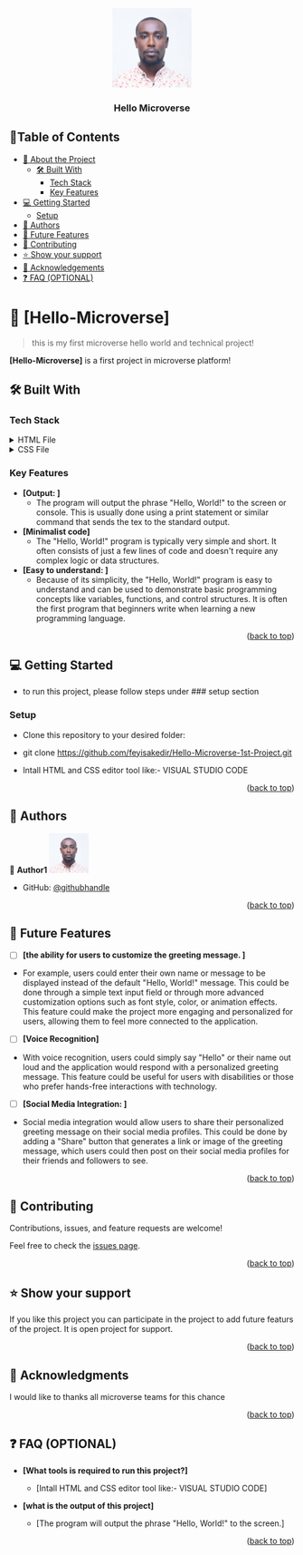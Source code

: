 <a name="readme-top"></a>
<div align="center">
  <img src="FNT_6121.JPG" alt="Hello World" width="140"  height="auto" />
  <br/>

  <h3><b>Hello Microverse</b></h3>

</div>

## 📗Table of Contents 

- [📖 About the Project](#about-project)
  - [🛠 Built With](#built-with)
    - [Tech Stack](#tech-stack)
    - [Key Features](#key-features)
- [💻 Getting Started](#getting-started)
  - [Setup](#setup)
- [👥 Authors](#authors)
- [🔭 Future Features](#future-features)
- [🤝 Contributing](#contributing)
- [⭐️ Show your support](#support)
- [🙏 Acknowledgements](#acknowledgements)
- [❓ FAQ (OPTIONAL)](#faq)


# 📖 [Hello-Microverse] <a name="about-project"></a>
> this is my first microverse hello world and technical project!

**[Hello-Microverse]** is a first project in microverse platform!

## 🛠 Built With <a name="built-with"></a>

### Tech Stack <a name="tech-stack"></a>

<details>
  <summary>HTML File</summary>
  <ul>
    <li><a href="https://github.com/feyisakedir/Hello-World/blob/main/gitignore/index.html">index.html</a></li>
  </ul>
</details>

<details>
  <summary>CSS File</summary>
  <ul>
    <li><a href="https://github.com/feyisakedir/Hello-World/blob/main/gitignore/styles.css">style.css</a></li>
  </ul>
</details>

### Key Features <a name="key-features"></a>

- **[Output: ]**
   - The program will output the phrase "Hello, World!" to the screen or console. This is usually done using a print statement or similar command that sends the tex 
   to the standard output.
- **[Minimalist code]**
   - The "Hello, World!" program is typically very simple and short. It often consists of just a few lines of code and doesn't require any complex logic or data    structures.
- **[Easy to understand: ]**
   - Because of its simplicity, the "Hello, World!" program is easy to understand and can be used to demonstrate basic programming concepts like variables, functions, and control structures. It is often the first program that beginners write when learning a new programming language.
<p align="right">(<a href="#readme-top">back to top</a>)</p>

## 💻 Getting Started <a name="getting-started"></a>

 - to run this project, please follow steps under ### setup section
 
### Setup
- Clone this repository to your desired folder:
- git clone https://github.com/feyisakedir/Hello-Microverse-1st-Project.git
  
- Intall HTML and CSS editor tool like:- VISUAL STUDIO CODE

<p align="right">(<a href="#readme-top">back to top</a>)</p>

## 👥 Authors <a name="authors"></a>

👤 **Author1**
<img src="FNT_6121.JPG" alt="Feyisa Kedir " width="70"  height="auto" /></div>
- GitHub: [@githubhandle](https://github.com/feyisakedir)

<p align="right">(<a href="#readme-top">back to top</a>)</p>

## 🔭 Future Features <a name="future-features"></a>

- [ ] **[the ability for users to customize the greeting message. ]**
- For example, users could enter their own name or message to be displayed instead of the default "Hello, World!" message. This could be done through a simple text input field or through more advanced customization options such as font style, color, or animation effects. This feature could make the project more engaging and personalized for users, allowing them to feel more connected to the application.

- [ ] **[Voice Recognition]**
- With voice recognition, users could simply say "Hello" or their name out loud and the application would respond with a personalized greeting message. This feature
  could be useful for users with disabilities or those who prefer hands-free interactions with technology.
- [ ] **[Social Media Integration: ]**
- Social media integration would allow users to share their personalized greeting message on their social media profiles. This could be done by adding a "Share" button   that generates a link or image of the greeting message, which users could then post on their social media profiles for their friends and followers to see.
<p align="right">(<a href="#readme-top">back to top</a>)</p>


## 🤝 Contributing <a name="contributing"></a>

Contributions, issues, and feature requests are welcome!

Feel free to check the [issues page](../../issues/).

<p align="right">(<a href="#readme-top">back to top</a>)</p>


## ⭐️ Show your support <a name="support"></a>

If you like this project you can participate in the project to add future featurs of the project.
It is open project for support.

<p align="right">(<a href="#readme-top">back to top</a>)</p>

## 🙏 Acknowledgments <a name="acknowledgements"></a>

I would like to thanks all microverse teams for this chance

<p align="right">(<a href="#readme-top">back to top</a>)</p>

## ❓ FAQ (OPTIONAL) <a name="faq"></a>

- **[What tools is required to run this project?]**

  - [Intall HTML and CSS editor tool like:- VISUAL STUDIO CODE]

- **[what is the output of this project]**

  - [The program will output the phrase "Hello, World!" to the screen.]

<p align="right">(<a href="#readme-top">back to top</a>)</p>
